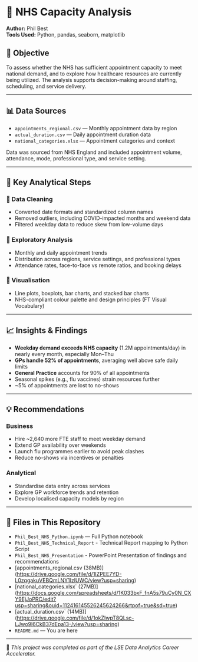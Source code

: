# 🏥 NHS Capacity Analysis

**Author:** Phil Best  
**Tools Used:** Python, pandas, seaborn, matplotlib

## 🎯 Objective

To assess whether the NHS has sufficient appointment capacity to meet national demand, and to explore how healthcare resources are currently being utilized. The analysis supports decision-making around staffing, scheduling, and service delivery.

---

## 📊 Data Sources

- `appointments_regional.csv` — Monthly appointment data by region
- `actual_duration.csv` — Daily appointment duration data
- `national_categories.xlsx` — Appointment categories and context

Data was sourced from NHS England and included appointment volume, attendance, mode, professional type, and service setting.

---

## 🔎 Key Analytical Steps

### 🔹 Data Cleaning
- Converted date formats and standardized column names
- Removed outliers, including COVID-impacted months and weekend data
- Filtered weekday data to reduce skew from low-volume days

### 🔹 Exploratory Analysis
- Monthly and daily appointment trends
- Distribution across regions, service settings, and professional types
- Attendance rates, face-to-face vs remote ratios, and booking delays

### 🔹 Visualisation
- Line plots, boxplots, bar charts, and stacked bar charts
- NHS-compliant colour palette and design principles (FT Visual Vocabulary)

---

## 📈 Insights & Findings

- **Weekday demand exceeds NHS capacity** (1.2M appointments/day) in nearly every month, especially Mon–Thu
- **GPs handle 52% of appointments**, averaging well above safe daily limits
- **General Practice** accounts for 90% of all appointments
- Seasonal spikes (e.g., flu vaccines) strain resources further
- ~5% of appointments are lost to no-shows

---

## 💡 Recommendations

### Business
- Hire ~2,640 more FTE staff to meet weekday demand
- Extend GP availability over weekends
- Launch flu programmes earlier to avoid peak clashes
- Reduce no-shows via incentives or penalties

### Analytical
- Standardise data entry across services
- Explore GP workforce trends and retention
- Develop localised capacity models by region

---

## 📂 Files in This Repository

- `Phil_Best_NHS_Python.ipynb` — Full Python notebook
- `Phil_Best_NHS_Technical_Report` - Technical Report mapping to Python Script
- `Phil_Best_NHS_Presentation` - PowerPoint Presentation of findings and recommendations
- [appointments_regional.csv (38MB)] (https://drive.google.com/file/d/1IZPEE7YD-L0zqgakuVEBQmLNY1IzlUWC/view?usp=sharing)
- [national_categories.xlsx` (27MB)] (https://docs.google.com/spreadsheets/d/1K033bxF_fnA5s79uCy0N_CXY9EjJoPRC/edit?usp=sharing&ouid=112416145526245624266&rtpof=true&sd=true)
- [actual_duration.csv` (14MB)] (https://drive.google.com/file/d/1okZIwpT8QLsc-LJwo9l6CkB37dEpa13-/view?usp=sharing)
- `README.md` — You are here

---

📌 *This project was completed as part of the LSE Data Analytics Career Accelerator.*
